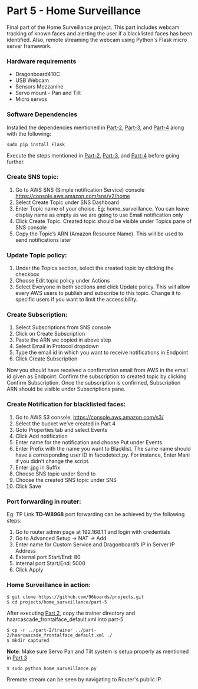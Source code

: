 # Part 5 - Home Surveillance

Final part of the Home Surveillance project. This part includes webcam tracking of known faces and alerting the user if a 
blacklisted faces has been identified. Also, remote streaming the webcam using Python's Flask micro server framework.

### Hardware requirements

* Dragonboard410C
* USB Webcam
* Sensors Mezzanine
* Servo mount - Pan and Tilt
* Micro servos

### Software Dependencies

Installed the dependencies mentioned in [Part-2](../part-2), [Part-3](../part-3), and [Part-4](../part-4) 
along with the following:

```shell
sudo pip install Flask
```
Execute the steps mentioned in [Part-2](../part-2), [Part-3](../part-3), and [Part-4](../part-4) before going further.

### Create SNS topic:
	
1. Go to AWS SNS (Simple notification Service) console https://console.aws.amazon.com/sns/v2/home 
2. Select Create Topic under SNS Dashboard
3. Enter Topic name of your choice. Eg: home_surveillance. You can leave display name as empty as we are going to use Email notification only
4. Click Create Topic. Created topic should be visible under Topics pane of SNS console
5. Copy the Topic’s ARN (Amazon Resource Name). This will be used to send notifications later
 
### Update Topic policy:
 
1. Under the Topics section, select the created topic by clicking the checkbox
2. Choose Edit topic policy under Actions
3. Select Everyone in both sections and click Update policy. This will allow every AWS users to publish and subscribe to this topic. Change it to specific users if you want to limit the accessibility.
 
### Create Subscription:
 
1. Select Subscriptions from SNS console
2. Click on Create Subscription
3. Paste the ARN we copied in above step
4. Select Email in Protocol dropdown
5. Type the email id in which you want to receive notifications in Endpoint
6. Click Create Subscription
 
Now you should have received a confirmation email from AWS in the email id given as Endpoint. Confirm the subscription to created topic by clicking Confirm Subscription. Once the subscription is confirmed, Subscription ARN should be visible under Subscriptions pane.
 
### Create Notification for blacklisted faces:
 
1. Go to AWS S3 console, https://console.aws.amazon.com/s3/ 
2. Select the bucket we’ve created in Part 4
3. Goto Properties tab and select Events
4. Click Add notification 
5. Enter name for the notification and choose Put under Events
6. Enter Prefix with the name you want to Blacklist. The same name should have a corresponding user ID in facedetect.py. For instance, Enter Mani if you didn’t change the script.
7. Enter .jpg in Suffix
8. Choose SNS topic under Send to
9. Choose the created SNS topic under SNS
10. Click Save

### Port forwarding in router:

Eg: TP Link **TD-W8968** port forwarding can be achieved by the following steps:
 
1. Go to router admin page at 192.168.1.1 and login with credentials
2. Go to Advanced Setup -> NAT -> Add
3. Enter name for Custom Service and Dragonboard’s IP in Server IP Address
4. External port Start/End: 80
5. Internal port Start/End: 5000
6. Click Apply

### Home Surveillance in action:

```shell
$ git clone https://github.com/96boards/projects.git
$ cd projects/home_surveillance/part-5
```
After executing [Part 2](../part-2), copy the trainer directory and haarcascade_frontalface_default.xml into part-5

```shell
$ cp -r ../part-2/trainer ../part-2/haarcascade_frontalface_default.xml ./
$ mkdir captured
```
**Note**: Make sure Servo Pan and Tilt system is setup properly as mentioned in [Part 3](../part-3)

```shell
$ sudo python home_surveillance.py
``` 
Rremote stream can be seen by navigating to Router's public IP.
